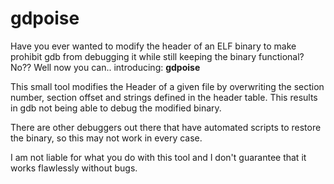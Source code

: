 # gdpoise

Have you ever wanted to modify the header of an ELF binary to make prohibit gdb from debugging it while still keeping the binary functional? No??
Well now you can.. introducing: **gdpoise**

This small tool modifies the Header of a given file by overwriting the section number, section offset and strings defined in the header table.
This results in gdb not being able to debug the modified binary. 

There are other debuggers out there that have automated scripts to restore the binary, so this may not work in every case.

I am not liable for what you do with this tool and I don't guarantee that it works flawlessly without bugs.
